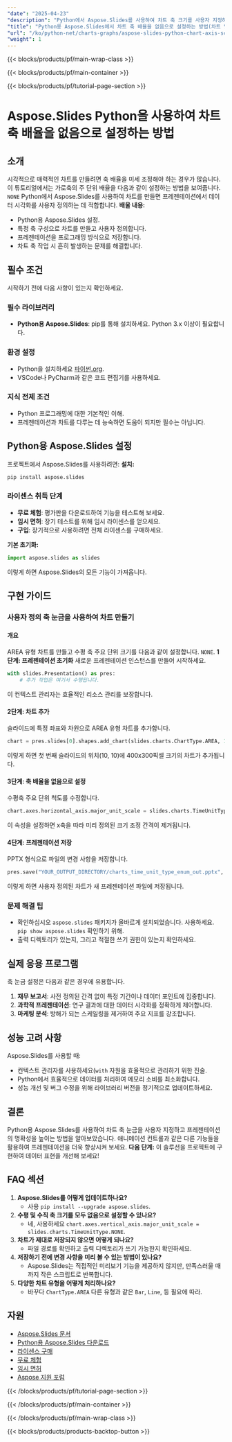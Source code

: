 ```yaml
---
"date": "2025-04-23"
"description": "Python에서 Aspose.Slides를 사용하여 차트 축 크기를 사용자 지정하는 방법을 자세한 단계와 코드 예제와 함께 알아봅니다."
"title": "Python용 Aspose.Slides에서 차트 축 배율을 없음으로 설정하는 방법(차트 및 그래프)"
"url": "/ko/python-net/charts-graphs/aspose-slides-python-chart-axis-scale-none/"
"weight": 1
---
```


{{< blocks/products/pf/main-wrap-class >}}

{{< blocks/products/pf/main-container >}}

{{< blocks/products/pf/tutorial-page-section >}}
# Aspose.Slides Python을 사용하여 차트 축 배율을 없음으로 설정하는 방법
## 소개
시각적으로 매력적인 차트를 만들려면 축 배율을 미세 조정해야 하는 경우가 많습니다. 이 튜토리얼에서는 가로축의 주 단위 배율을 다음과 같이 설정하는 방법을 보여줍니다. `NONE` Python에서 Aspose.Slides를 사용하여 차트를 만들면 프레젠테이션에서 데이터 시각화를 사용자 정의하는 데 적합합니다.
**배울 내용:**
- Python용 Aspose.Slides 설정.
- 특정 축 구성으로 차트를 만들고 사용자 정의합니다.
- 프레젠테이션을 프로그래밍 방식으로 저장합니다.
- 차트 축 작업 시 흔히 발생하는 문제를 해결합니다.

## 필수 조건
시작하기 전에 다음 사항이 있는지 확인하세요.
### 필수 라이브러리
- **Python용 Aspose.Slides**: pip를 통해 설치하세요. Python 3.x 이상이 필요합니다.
### 환경 설정
- Python을 설치하세요 [파이썬.org](https://www.python.org/).
- VSCode나 PyCharm과 같은 코드 편집기를 사용하세요.
### 지식 전제 조건
- Python 프로그래밍에 대한 기본적인 이해.
- 프레젠테이션과 차트를 다루는 데 능숙하면 도움이 되지만 필수는 아닙니다.

## Python용 Aspose.Slides 설정
프로젝트에서 Aspose.Slides를 사용하려면:
**설치:**
```bash
pip install aspose.slides
```
### 라이센스 취득 단계
- **무료 체험**: 평가판을 다운로드하여 기능을 테스트해 보세요.
- **임시 면허**: 장기 테스트를 위해 임시 라이센스를 얻으세요.
- **구입**: 장기적으로 사용하려면 전체 라이센스를 구매하세요.

**기본 초기화:**
```python
import aspose.slides as slides
```
이렇게 하면 Aspose.Slides의 모든 기능이 가져옵니다.

## 구현 가이드
### 사용자 정의 축 눈금을 사용하여 차트 만들기
#### 개요
AREA 유형 차트를 만들고 수평 축 주요 단위 크기를 다음과 같이 설정합니다. `NONE`.
**1단계: 프레젠테이션 초기화**
새로운 프레젠테이션 인스턴스를 만들어 시작하세요.
```python
with slides.Presentation() as pres:
    # 추가 작업은 여기서 수행됩니다.
```
이 컨텍스트 관리자는 효율적인 리소스 관리를 보장합니다.
#### 2단계: 차트 추가
슬라이드에 특정 좌표와 차원으로 AREA 유형 차트를 추가합니다.
```python
chart = pres.slides[0].shapes.add_chart(slides.charts.ChartType.AREA, 10, 10, 400, 300, True)
```
이렇게 하면 첫 번째 슬라이드의 위치(10, 10)에 400x300픽셀 크기의 차트가 추가됩니다.
#### 3단계: 축 배율을 없음으로 설정
수평축 주요 단위 척도를 수정합니다.
```python
chart.axes.horizontal_axis.major_unit_scale = slides.charts.TimeUnitType.NONE
```
이 속성을 설정하면 x축을 따라 미리 정의된 크기 조정 간격이 제거됩니다.
#### 4단계: 프레젠테이션 저장
PPTX 형식으로 파일의 변경 사항을 저장합니다.
```python
pres.save("YOUR_OUTPUT_DIRECTORY/charts_time_unit_type_enum_out.pptx", slides.export.SaveFormat.PPTX)
```
이렇게 하면 사용자 정의된 차트가 새 프레젠테이션 파일에 저장됩니다.
### 문제 해결 팁
- 확인하십시오 `aspose.slides` 패키지가 올바르게 설치되었습니다. 사용하세요. `pip show aspose.slides` 확인하기 위해.
- 출력 디렉토리가 있는지, 그리고 적절한 쓰기 권한이 있는지 확인하세요.

## 실제 응용 프로그램
축 눈금 설정은 다음과 같은 경우에 유용합니다.
1. **재무 보고서**: 사전 정의된 간격 없이 특정 기간이나 데이터 포인트에 집중합니다.
2. **과학적 프레젠테이션**: 연구 결과에 대한 데이터 시각화를 정확하게 제어합니다.
3. **마케팅 분석**: 방해가 되는 스케일링을 제거하여 주요 지표를 강조합니다.

## 성능 고려 사항
Aspose.Slides를 사용할 때:
- 컨텍스트 관리자를 사용하세요(`with` 자원을 효율적으로 관리하기 위한 진술.
- Python에서 효율적으로 데이터를 처리하여 메모리 소비를 최소화합니다.
- 성능 개선 및 버그 수정을 위해 라이브러리 버전을 정기적으로 업데이트하세요.

## 결론
Python용 Aspose.Slides를 사용하여 차트 축 눈금을 사용자 지정하고 프레젠테이션의 명확성을 높이는 방법을 알아보았습니다. 애니메이션 컨트롤과 같은 다른 기능들을 활용하여 프레젠테이션을 더욱 향상시켜 보세요.
**다음 단계:**
이 솔루션을 프로젝트에 구현하여 데이터 표현을 개선해 보세요!

## FAQ 섹션
1. **Aspose.Slides를 어떻게 업데이트하나요?**
   - 사용 `pip install --upgrade aspose.slides`.
2. **수평 및 수직 축 크기를 모두 없음으로 설정할 수 있나요?**
   - 네, 사용하세요 `chart.axes.vertical_axis.major_unit_scale = slides.charts.TimeUnitType.NONE`.
3. **차트가 제대로 저장되지 않으면 어떻게 되나요?**
   - 파일 경로를 확인하고 출력 디렉토리가 쓰기 가능한지 확인하세요.
4. **저장하기 전에 변경 사항을 미리 볼 수 있는 방법이 있나요?**
   - Aspose.Slides는 직접적인 미리보기 기능을 제공하지 않지만, 만족스러울 때까지 작은 스크립트로 반복합니다.
5. **다양한 차트 유형을 어떻게 처리하나요?**
   - 바꾸다 `ChartType.AREA` 다른 유형과 같은 `Bar`, `Line`, 등 필요에 따라.

## 자원
- [Aspose.Slides 문서](https://reference.aspose.com/slides/python-net/)
- [Python용 Aspose.Slides 다운로드](https://releases.aspose.com/slides/python-net/)
- [라이센스 구매](https://purchase.aspose.com/buy)
- [무료 체험](https://releases.aspose.com/slides/python-net/)
- [임시 면허](https://purchase.aspose.com/temporary-license/)
- [Aspose 지원 포럼](https://forum.aspose.com/c/slides/11)

{{< /blocks/products/pf/tutorial-page-section >}}

{{< /blocks/products/pf/main-container >}}

{{< /blocks/products/pf/main-wrap-class >}}

{{< blocks/products/products-backtop-button >}}